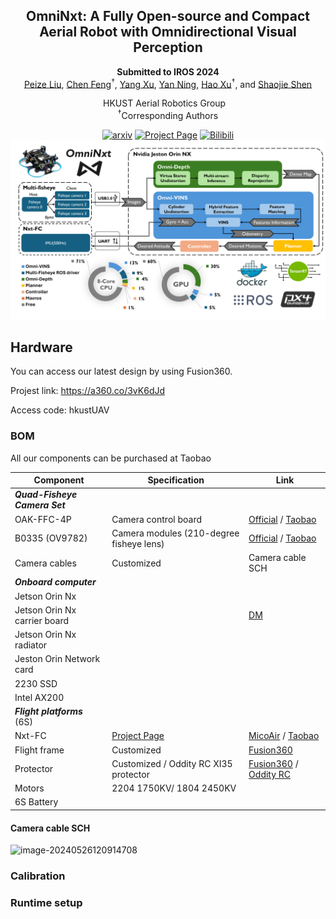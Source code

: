 <div align="center">
    <h2>OmniNxt: A Fully Open-source and Compact Aerial Robot with Omnidirectional Visual Perception</h2>
    <strong>Submitted to IROS 2024</strong>
    <br>
        <a href="https://uav.hkust.edu.hk/current-members/" target="_blank">Peize Liu</a>,
        <a href="https://chen-albert-feng.github.io/AlbertFeng.github.io/" target="_blank">Chen Feng</a><sup>†</sup>,
        <a href="" target="_blank">Yang Xu</a>,
        <a href="" target="_blank">Yan Ning</a>,
        <a href="https://www.xuhao1.me/" target="_blank">Hao Xu</a><sup>†</sup>, and
        <a href="https://uav.hkust.edu.hk/group/" target="_blank">Shaojie Shen</a>
    <p>
        <h45>
            HKUST Aerial Robotics Group &nbsp;&nbsp;
            <br>
        </h5>
        <sup>†</sup>Corresponding Authors
    </p>
    <a href='https://arxiv.org/pdf/2403.20085.pdf'><img src='https://img.shields.io/badge/arXiv-OmniNxt-red' alt='arxiv'></a>
    <a href='https://hkust-aerial-robotics.github.io/OmniNxt/'><img src='https://img.shields.io/badge/Project_Page-OmniNxt-green' alt='Project Page'></a>
    <a href="https://www.bilibili.com/video/BV1AK421Y7Vz/?spm_id_from=333.999.0.0&vd_source=0af61c122e5e37c944053b57e313025a"><img alt="Bilibili" src="https://img.shields.io/badge/Video-Bilibili-blue"/></a>
    <!-- <a href="https://www.youtube.com/watch?v=jjPPIAAkPrk"><img alt="Youtube" src="https://img.shields.io/badge/Video-Youtube-red"/></a> -->
</div>

<div align="center">
  <img src="misc/system_overview.png" alt="system overview" />
</div>


## Hardware

You can access our latest design by using Fusion360.

Projest link: https://a360.co/3vK6dJd

Access code: hkustUAV

### BOM

All our components can be purchased at Taobao

| Component                     | Specification                                                | Link                                                         |
| ----------------------------- | ------------------------------------------------------------ | ------------------------------------------------------------ |
| ***Quad-Fisheye Camera Set*** |                                                              |                                                              |
| OAK-FFC-4P                    | Camera control board                                         | [Official](https://shop.luxonis.com/products/oak-ffc-4p) / [Taobao](https://detail.tmall.com/item.htm?abbucket=2&id=797243380525&ns=1&priceTId=213e37fe17166914596117457e9698&skuId=5432965948084&spm=a21n57.1.item.4.2d47523c7FgKjv) |
| B0335 (OV9782)                | Camera  modules (210-degree fisheye lens)                    | [Official](https://www.arducam.com/product/arducam-1mp-ov9782-global-shutter-color-mipi-camera-module-22pin-for-depthai-oak-dm1090ffc) / [Taobao](https://item.taobao.com/item.htm?abbucket=2&id=681463610876&ns=1&priceTId=213e376b17166916784225765e28ee&skuId=5076193835807&spm=a21n57.1.item.10.2d47523c7FgKjv) |
| Camera cables                 | Customized                                                   | Camera cable SCH                                             |
| ***Onboard computer***        |                                                              |                                                              |
| Jetson Orin Nx                |                                                              |                                                              |
| Jetson Orin Nx carrier board  |                                                              | [DM](https://item.taobao.com/item.htm?id=719455999699&spm=a1z10.1-c-s.w4004-23557095002.16.165328f6HpXRcJ&skuId=5047593809727) |
| Jetson Orin Nx radiator       |                                                              |                                                              |
| Jeston Orin Network card      |                                                              |                                                              |
| 2230 SSD                      |                                                              |                                                              |
| Intel AX200                   |                                                              |                                                              |
| ***Flight platforms*** (6S)   |                                                              |                                                              |
| Nxt-FC                        | [Project Page](https://github.com/HKUST-Aerial-Robotics/Nxt-FC) | [MicoAir](https://micoair.com/flightcontroller_nxtpx4v2/) / [Taobao](https://item.taobao.com/item.htm?abbucket=2&id=720171355815&ns=1&priceTId=2150440c17167079494632690e1d2e&spm=a21n57.1.item.4.54dc523cLAwNaW) |
| Flight frame                  | Customized                                                   | [Fusion360](https://a360.co/3vK6dJd)                         |
| Protector                     | Customized / Oddity RC XI35 protector                        | [Fusion360](https://a360.co/3vK6dJd) / [Oddity RC](https://oddityrc.com/products/oddityrc-xi35-pro-1?variant=42274592981142) |
| Motors                        | 2204 1750KV/ 1804 2450KV                                     |                                                              |
| 6S Battery                    |                                                              |                                                              |



#### Camera cable SCH

![image-20240526120914708](https://khalil-picgo-1321910894.cos.ap-hongkong.myqcloud.com/images/202405261209056.png)



### Calibration



### Runtime setup

